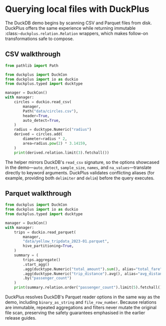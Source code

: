 # Querying local files with DuckPlus

The DuckDB demo begins by scanning CSV and Parquet files from disk. DuckPlus
offers the same experience while returning immutable :class:`~duckplus.relation.Relation`
wrappers, which makes follow-on transformations safe to compose.

## CSV walkthrough

```python
from pathlib import Path

from duckplus import DuckCon
from duckplus import io as duckio
from duckplus.typed import ducktype

manager = DuckCon()
with manager:
    circles = duckio.read_csv(
        manager,
        Path("data/circles.csv"),
        header=True,
        auto_detect=True,
    )
    radius = ducktype.Numeric("radius")
    derived = circles.add(
        diameter=radius * 2,
        area=radius.pow(2) * 3.14159,
    )
    print(derived.relation.limit(3).fetchall())
```

The helper mirrors DuckDB's ``read_csv`` signature, so the options showcased in
the demo—``auto_detect``, ``sample_size``, ``names``, and ``na_values``—translate
directly to keyword arguments. DuckPlus validates conflicting aliases (for
example, providing both ``delimiter`` and ``delim``) before the query executes.

## Parquet walkthrough

```python
from duckplus import DuckCon
from duckplus import io as duckio
from duckplus.typed import ducktype

manager = DuckCon()
with manager:
    trips = duckio.read_parquet(
        manager,
        "data/yellow_tripdata_2023-01.parquet",
        hive_partitioning=True,
    )
    summary = (
        trips.aggregate()
        .start_agg()
        .agg(ducktype.Numeric("total_amount").sum(), alias="total_fare")
        .agg(ducktype.Numeric("trip_distance").avg(), alias="avg_distance")
        .by("passenger_count")
    )
    print(summary.relation.order("passenger_count").limit(5).fetchall())
```

DuckPlus resolves DuckDB's Parquet reader options in the same way as the demo,
including ``binary_as_string`` and ``file_row_number``. Because relations are
immutable, repeated aggregations and filters never mutate the original file
scan, preserving the safety guarantees emphasised in the earlier release guides.
